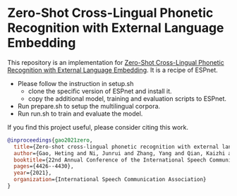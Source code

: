 # Zero-Shot Cross-Lingual Phonetic Recognition with External Language Embedding
This repository is an implementation for [Zero-Shot Cross-Lingual Phonetic Recognition with External Language Embedding](https://www.isca-speech.org/archive/interspeech_2021/gao21_interspeech.html). It is a recipe of ESPnet.

* Please follow the instruction in setup.sh
  - clone the specific version of ESPnet and install it.
  - copy the additional model, training and evaluation scripts to ESPnet.
* Run prepare.sh to setup the multilingual corpora.
* Run run.sh to train and evaluate the model.

If you find this project useful, please consider citing this work.
``` bibtex
@inproceedings{gao2021zero,
  title={Zero-shot cross-lingual phonetic recognition with external language embedding},
  author={Gao, Heting and Ni, Junrui and Zhang, Yang and Qian, Kaizhi and Chang, Shiyu and Hasegawa-Johnson, Mark},
  booktitle={22nd Annual Conference of the International Speech Communication Association, INTERSPEECH 2021},
  pages={4426--4430},
  year={2021},
  organization={International Speech Communication Association}
}
```
